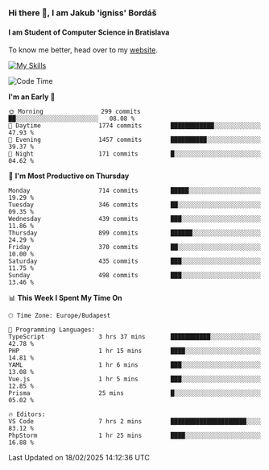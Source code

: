 ### Hi there 👋, I am Jakub 'igniss' Bordáš

#### I am Student of Computer Science in Bratislava
To know me better, head over to my [website](https://bordas.sk).

[![My Skills](https://skillicons.dev/icons?i=js,typescript,html,css,figma,svelte,vue,next,postgresql,nest,express,nodejs)](https://bordas.sk)


<!--START_SECTION:waka-->
![Code Time](http://img.shields.io/badge/Code%20Time-1%2C686%20hrs%2046%20mins-blue)

**I'm an Early 🐤** 

```text
🌞 Morning                299 commits         ██░░░░░░░░░░░░░░░░░░░░░░░   08.08 % 
🌆 Daytime                1774 commits        ████████████░░░░░░░░░░░░░   47.93 % 
🌃 Evening                1457 commits        ██████████░░░░░░░░░░░░░░░   39.37 % 
🌙 Night                  171 commits         █░░░░░░░░░░░░░░░░░░░░░░░░   04.62 % 
```
📅 **I'm Most Productive on Thursday** 

```text
Monday                   714 commits         █████░░░░░░░░░░░░░░░░░░░░   19.29 % 
Tuesday                  346 commits         ██░░░░░░░░░░░░░░░░░░░░░░░   09.35 % 
Wednesday                439 commits         ███░░░░░░░░░░░░░░░░░░░░░░   11.86 % 
Thursday                 899 commits         ██████░░░░░░░░░░░░░░░░░░░   24.29 % 
Friday                   370 commits         ██░░░░░░░░░░░░░░░░░░░░░░░   10.00 % 
Saturday                 435 commits         ███░░░░░░░░░░░░░░░░░░░░░░   11.75 % 
Sunday                   498 commits         ███░░░░░░░░░░░░░░░░░░░░░░   13.46 % 
```


📊 **This Week I Spent My Time On** 

```text
🕑︎ Time Zone: Europe/Budapest

💬 Programming Languages: 
TypeScript               3 hrs 37 mins       ███████████░░░░░░░░░░░░░░   42.78 % 
PHP                      1 hr 15 mins        ████░░░░░░░░░░░░░░░░░░░░░   14.81 % 
YAML                     1 hr 6 mins         ███░░░░░░░░░░░░░░░░░░░░░░   13.08 % 
Vue.js                   1 hr 5 mins         ███░░░░░░░░░░░░░░░░░░░░░░   12.85 % 
Prisma                   25 mins             █░░░░░░░░░░░░░░░░░░░░░░░░   05.02 % 

🔥 Editors: 
VS Code                  7 hrs 2 mins        █████████████████████░░░░   83.12 % 
PhpStorm                 1 hr 25 mins        ████░░░░░░░░░░░░░░░░░░░░░   16.88 % 
```


 Last Updated on 18/02/2025 14:12:36 UTC
<!--END_SECTION:waka-->
